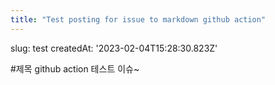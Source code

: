 ```yaml
---
title: "Test posting for issue to markdown github action"
---
```


slug: test
createdAt: '2023-02-04T15:28:30.823Z'

#제목
github action 테스트 이슈~


